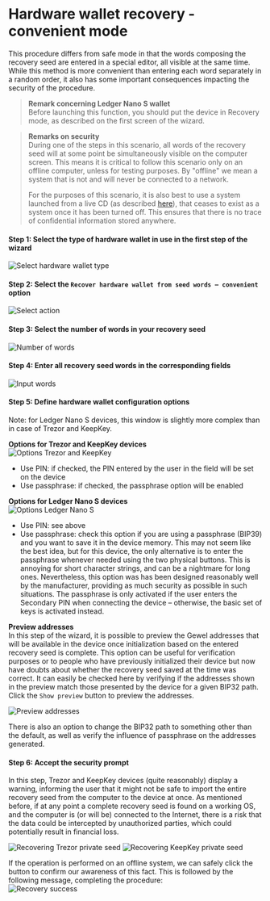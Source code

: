 
# Hardware wallet recovery - convenient mode

This procedure differs from safe mode in that the words composing the recovery seed are entered in a special editor, all visible at the same time. While this method is more convenient than entering each word separately in a random order, it also has some important consequences impacting the security of the procedure.

> **Remark concerning Ledger Nano S wallet**  
> Before launching this function, you should put the device in Recovery mode, as described on the first screen of the wizard.


> **Remarks on security**  
> During one of the steps in this scenario, all words of the recovery seed will at some point be simultaneously visible on the computer screen. This means it is critical to follow this scenario only on an offline computer, unless for testing purposes. By "offline" we mean a system that is not and will never be connected to a network.
>
> For the purposes of this scenario, it is also best to use a system launched from a live CD (as described [here](hw-initr-live-cd-linux.md)), that ceases to exist as a system once it has been turned off. This ensures that there is no trace of confidential information stored anywhere.

#### Step 1: Select the type of hardware wallet in use in the first step of the wizard
![Select hardware wallet type](img/hwri/rec-hwtype.png)

#### Step 2: Select the `Recover hardware wallet from seed words – convenient` option  
![Select action](img/hwri/rec-action-conv.png)

#### Step 3: Select the number of words in your recovery seed   
![Number of words](img/hwri/rec-number-of-words.png)

#### Step 4: Enter all recovery seed words in the corresponding fields  
![Input words](img/hwri/rec-words-input.png)

#### Step 5: Define hardware wallet configuration options  
Note: for Ledger Nano S devices, this window is slightly more complex than in case of Trezor and KeepKey.

**Options for Trezor and KeepKey devices**  
![Options Trezor and KeepKey](img/hwri/rec-options-conv-a.png)  
- Use PIN: if checked, the PIN entered by the user in the field will be set on the device
- Use passphrase: if checked, the passphrase option will be enabled

**Options for Ledger Nano S devices**  
![Options Ledger Nano S](img/hwri/rec-options-conv-b.png)  
-  Use PIN: see above
-  Use passphrase: check this option if you are using a passphrase (BIP39) and you want to save it in the device memory. This may not seem like the best idea, but for this device, the only alternative is to enter the passphrase whenever needed using the two physical buttons. This is annoying for short character strings, and can be a nightmare for long ones. Nevertheless, this option was has been designed reasonably well by the manufacturer, providing as much security as possible in such situations. The passphrase is only activated if the user enters the Secondary PIN when connecting the device – otherwise, the basic set of keys is activated instead.

**Preview addresses**  
In this step of the wizard, it is possible to preview the Gewel addresses that will be available in the device once initialization based on the entered recovery seed is complete. This option can be useful for verification purposes or to people who have previously initialized their device but now have doubts about whether the recovery seed saved at the time was correct. It can easily be checked here by verifying if the addresses shown in the preview match those presented by the device for a given BIP32 path. Click the `Show preview` button to preview the addresses.

![Preview addresses](img/hwri/rec-options-conv-c.png) 

There is also an option to change the BIP32 path to something other than the default, as well as verify the influence of passphrase on the addresses generated.

#### Step 6: Accept the security prompt 
In this step, Trezor and KeepKey devices (quite reasonably) display a warning, informing the user that it might not be safe to import the entire recovery seed from the computer to the device at once. As mentioned before, if at any point a complete recovery seed is found on a working OS, and the computer is (or will be) connected to the Internet, there is a risk that the data could be intercepted by unauthorized parties, which could potentially result in financial loss.

![Recovering Trezor private seed](img/hwri/trezor-recover-private-seed.jpg)
![Recovering KeepKey private seed](img/hwri/keepkey-recover-private-seed.jpg)  

If the operation is performed on an offline system, we can safely click the button to confirm our awareness of this fact. This is followed by the following message, completing the procedure:  
![Recovery success](img/hwri/rec-init-success.png)
